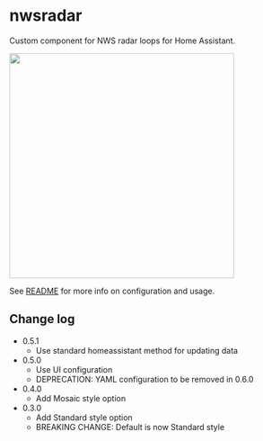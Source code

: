 # nwsradar

Custom component for NWS radar loops for Home Assistant.

<img src="https://github.com/MatthewFlamm/nws_radar/blob/master/images/radar.gif?raw=True" width="400px">

See [README](README.md) for more info on configuration and usage.

## Change log
* 0.5.1
  * Use standard homeassistant method for updating data
* 0.5.0
  * Use UI configuration
  * DEPRECATION: YAML configuration to be removed in 0.6.0
* 0.4.0
  * Add Mosaic style option
* 0.3.0
  * Add Standard style option
  * BREAKING CHANGE: Default is now Standard style
